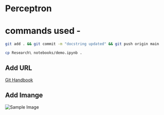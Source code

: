 # Perceptron

# commands used -

```bash
git add . && git commit -m "docstring updated" && git push origin main
```
```bash
cp Research\ notebooks/demo.ipynb .
```

## Add URL
[Git Handbook](https://guides.github.com/introduction/git-handbook)

## Add Imange
![Sample Image](plotys/AND.png)
